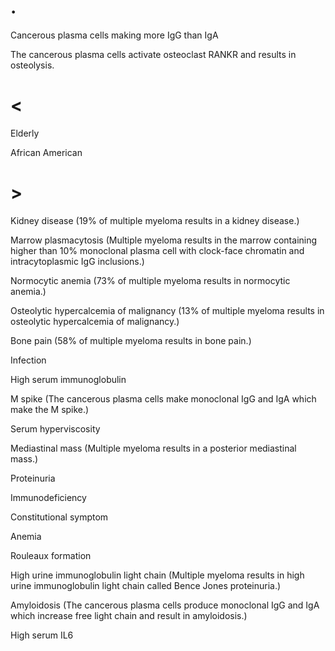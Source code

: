 # .

Cancerous plasma cells making more IgG than IgA

The cancerous plasma cells activate osteoclast RANKR and results in osteolysis.

# <

Elderly

African American

# >

Kidney disease (19% of multiple myeloma results in a kidney disease.)

Marrow plasmacytosis (Multiple myeloma results in the marrow containing higher than 10% monoclonal plasma cell with clock-face chromatin and intracytoplasmic IgG inclusions.)

Normocytic anemia (73% of multiple myeloma results in normocytic anemia.)

Osteolytic hypercalcemia of malignancy (13% of multiple myeloma results in osteolytic hypercalcemia of malignancy.)

Bone pain (58% of multiple myeloma results in bone pain.)

Infection

High serum immunoglobulin

M spike (The cancerous plasma cells make monoclonal IgG and IgA which make the M spike.)

Serum hyperviscosity

Mediastinal mass (Multiple myeloma results in a posterior mediastinal mass.)

Proteinuria

Immunodeficiency

Constitutional symptom

Anemia

Rouleaux formation

High urine immunoglobulin light chain (Multiple myeloma results in high urine immunoglobulin light chain called Bence Jones proteinuria.)

Amyloidosis (The cancerous plasma cells produce monoclonal IgG and IgA which increase free light chain and result in amyloidosis.)

High serum IL6
